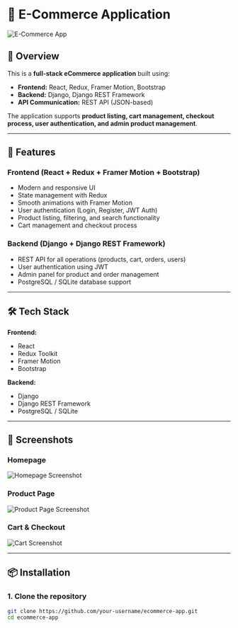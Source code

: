 # 🛒 E-Commerce Application  

![E-Commerce App](https://via.placeholder.com/1200x400.png?text=E-Commerce+App+Screenshot)  

## 📌 Overview  
This is a **full-stack eCommerce application** built using:  
- **Frontend:** React, Redux, Framer Motion, Bootstrap  
- **Backend:** Django, Django REST Framework  
- **API Communication:** REST API (JSON-based)  

The application supports **product listing, cart management, checkout process, user authentication, and admin product management**.

---

## 🚀 Features  

### **Frontend (React + Redux + Framer Motion + Bootstrap)**  
- Modern and responsive UI  
- State management with Redux  
- Smooth animations with Framer Motion  
- User authentication (Login, Register, JWT Auth)  
- Product listing, filtering, and search functionality  
- Cart management and checkout process  

### **Backend (Django + Django REST Framework)**  
- REST API for all operations (products, cart, orders, users)  
- User authentication using JWT  
- Admin panel for product and order management  
- PostgreSQL / SQLite database support  

---

## 🛠️ Tech Stack  

**Frontend:**  
- React  
- Redux Toolkit  
- Framer Motion  
- Bootstrap  

**Backend:**  
- Django  
- Django REST Framework  
- PostgreSQL / SQLite  

---

## 📸 Screenshots  

### **Homepage**
![Homepage Screenshot](https://via.placeholder.com/800x400.png?text=Homepage)

### **Product Page**
![Product Page Screenshot](https://via.placeholder.com/800x400.png?text=Product+Page)

### **Cart & Checkout**
![Cart Screenshot](https://via.placeholder.com/800x400.png?text=Cart+and+Checkout)

---

## 📦 Installation  

### **1. Clone the repository**
```bash
git clone https://github.com/your-username/ecommerce-app.git
cd ecommerce-app
